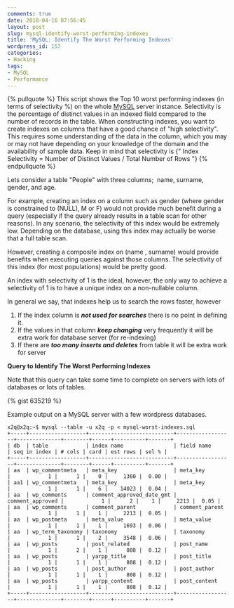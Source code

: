 ```yaml
---
comments: true
date: 2010-04-16 07:56:45
layout: post
slug: mysql-identify-worst-performing-indexes
title: 'MySQL: Identify The Worst Performing Indexes'
wordpress_id: 157
categories:
- Hacking
tags:
- MySQL
- Performance
---
```


{% pullquote %}
This script shows the Top 10 worst performing indexes (in terms of selectivity %) on the whole [MySQL](http://en.wikipedia.org/wiki/MySQL) server instance. Selectivity is the percentage of distinct values in an indexed field compared to the number of records in the table. When constructing indexes, you want to create indexes on columns that have a good chance of "high selectivity". This requires some understanding of the data in the column, which you may or may not have depending on your knowledge of the domain and the availability of sample data. Keep in mind that selectivity is {" Index Selectivity = Number of Distinct Values / Total Number of Rows "}
{% endpullquote %}

Lets consider a table "People" with three columns;  name, surname, gender, and age.

For example, creating an index on a column such as gender (where gender is constrained to (NULL), M or F) would not provide much benefit during a query (especially if the query already results in a table scan for other reasons). In any scenario, the selectivity of this index would be extremely low. Depending on the database, using this index may actually be worse that a full table scan.

However, creating a composite index on (name , surname) would provide benefits when executing queries against those columns. The selectivity of this index (for most populations) would be pretty good.

An index with selectivity of 1 is the ideal, however, the only way to achieve a selectivity of 1 is to have a unique index on a non-nullable column.

In general we say, that indexes help us to search the rows faster, however

1. If the index column is **_not used for searches_** there is no point in defining it.
2. If the values in that column **_keep changing_** very frequently it will be extra work for database server (for re-indexing)
3. If there are **_too many inserts and deletes_** from table it will be extra work for server

**Query to Identify The Worst Performing Indexes**

Note that this query can take some time to complete on servers with lots of databases or lots of tables.

{% gist 635219 %}

Example output on a MySQL server with a few wordpress databases.

```
x2q@x2q:~$ mysql --table -u x2q -p < mysql-worst-indexes.sql
+-----+------------------+---------------------------+------------------+--------------+--------+------+----------+-------+
| db  | table            | index name                | field name       | seq in index | # cols | card | est rows | sel % |
+-----+------------------+---------------------------+------------------+--------------+--------+------+----------+-------+
| aa  | wp_commentmeta   | meta_key                  | meta_key         |            1 |      1 |    0 |     1360 |  0.00 |
| aa1 | wp_commentmeta   | meta_key                  | meta_key         |            1 |      1 |    6 |    14023 |  0.04 |
| aa  | wp_comments      | comment_approved_date_gmt | comment_approved |            1 |      2 |    1 |     2213 |  0.05 |
| aa  | wp_comments      | comment_parent            | comment_parent   |            1 |      1 |    1 |     2213 |  0.05 |
| aa  | wp_postmeta      | meta_value                | meta_value       |            1 |      1 |    1 |     1693 |  0.06 |
| aa  | wp_term_taxonomy | taxonomy                  | taxonomy         |            1 |      1 |    2 |     3548 |  0.06 |
| aa  | wp_posts         | post_related              | post_name        |            1 |      2 |    1 |      808 |  0.12 |
| aa  | wp_posts         | yarpp_title               | post_title       |            1 |      1 |    1 |      808 |  0.12 |
| aa  | wp_posts         | post_author               | post_author      |            1 |      1 |    1 |      808 |  0.12 |
| aa  | wp_posts         | yarpp_content             | post_content     |            1 |      1 |    1 |      808 |  0.12 |
+-----+------------------+---------------------------+------------------+--------------+--------+------+----------+-------+
```

